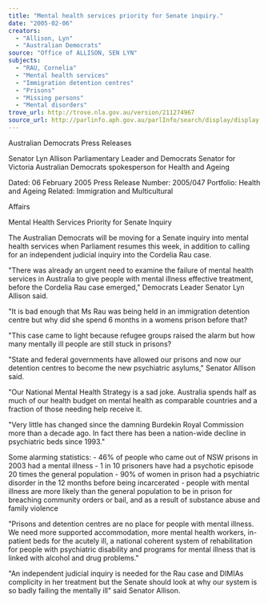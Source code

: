 ```yaml
---
title: "Mental health services priority for Senate inquiry."
date: "2005-02-06"
creators:
  - "Allison, Lyn"
  - "Australian Democrats"
source: "Office of ALLISON, SEN LYN"
subjects:
  - "RAU, Cornelia"
  - "Mental health services"
  - "Immigration detention centres"
  - "Prisons"
  - "Missing persons"
  - "Mental disorders"
trove_url: http://trove.nla.gov.au/version/211274967
source_url: http://parlinfo.aph.gov.au/parlInfo/search/display/display.w3p;query=Id%3A%22media/pressrel/ZV5F6%22
---
```


 Australian Democrats  Press Releases

 Senator Lyn Allison Parliamentary Leader and Democrats Senator for  Victoria Australian Democrats spokesperson for Health  and Ageing

 Dated: 06 February 2005 Press Release Number: 2005/047 Portfolio: Health and Ageing Related: Immigration and Multicultural 

 Affairs

 Mental Health Services Priority for Senate Inquiry 

 The Australian Democrats will be moving for a Senate inquiry into mental health  services when Parliament resumes this week, in addition to calling for an  independent judicial inquiry into the Cordelia Rau case. 

 "There was already an urgent need to examine the failure of mental health services  in Australia to give people with mental illness effective treatment, before the Cordelia  Rau case emerged," Democrats Leader Senator Lyn Allison said. 

 "It is bad enough that Ms Rau was being held in an immigration detention centre but  why did she spend 6 months in a womens prison before that? 

 "This case came to light because refugee groups raised the alarm but how many  mentally ill people are still stuck in prisons? 

 "State and federal governments have allowed our prisons and now our detention  centres to become the new psychiatric asylums," Senator Allison said.

 "Our National Mental Health Strategy is a sad joke. Australia spends half as much of  our health budget on mental health as comparable countries and a fraction of those  needing help receive it.

 "Very little has changed since the damning Burdekin Royal Commission more than a  decade ago. In fact there has been a nation-wide decline in psychiatric beds since  1993." 

 Some alarming statistics: - 46% of people who came out of NSW prisons in 2003 had a mental illness - 1 in 10 prisoners have had a psychotic episode 20 times the general population - 90% of women in prison had a psychiatric disorder in the 12 months before being  incarcerated - people with mental illness are more likely than the general population to be in  prison for breaching community orders or bail, and as a result of substance abuse  and family violence 

 "Prisons and detention centres are no place for people with mental illness. We need  more supported accommodation, more mental health workers, in-patient beds for the  acutely ill, a national coherent system of rehabilitation for people with psychiatric  disability and programs for mental illness that is linked with alcohol and drug  problems." 

 "An independent judicial inquiry is needed for the Rau case and DIMIAs complicity in  her treatment but the Senate should look at why our system is so badly failing the  mentally ill" said Senator Allison. 

 

